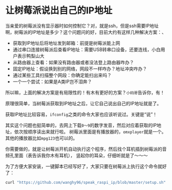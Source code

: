 # 让树莓派说出自己的IP地址

当亲爱的树莓派没有显示器时如何控制它？对，就是ssh，但是ssh需要IP地址啊，树莓派的IP地址是多少？这个问题问的好，目前大约有这样几种解决方案：、

- 获取到IP地址后将地址发到邮箱：前提是树莓派能上网
- 通过串口连接树莓派后查看IP地址：需要USB转串口设备，还要连线，小白用户表示鸭梨山大
- 从路由器上查看：如果没有路由器或者没法登上路由器咋办？
- 固定IP地址：假设换到别的网络，网段不一样咋办？地址冲突咋办？
- 通过某些工具扫描整个网段：你确定能扫出来吗？
- 一个一个尝试：如果是A类IP岂不泪奔？

所以嘛，上面的解决方案是有局限性的！有木有更好的方案？`小码哥`告诉你，有！

原理很简单，当树莓派获取到IP地址之后，让它自己说出自己的IP地址就是了。

获取IP地址比较容易，`ifconfig`之类的命令大家也应该听说过。关键是“说”！

其实这个问题也挺简单的，去网上下载`0～9`的数字发音，然后对应着获取的IP地址，依次按顺序读出来就行啦。
树莓派里面是有播放器的，`omxplayer`就是一个。其他的播放器比如`mpg123`也可以的。

你需要做的，就是让树莓派开机自动执行这个程序，然后找个耳机插到树莓派的音频孔里面（表告诉我你木有耳机），
竖起你的耳朵，仔细听就是了～～～

为了方便大家安装，一键脚本已经写好了，大家只要在树莓派上执行这个命令就好了：

```bash
curl "https://github.com/wanghy96/speak_raspi_ip/blob/master/setup.sh" | bash
```
